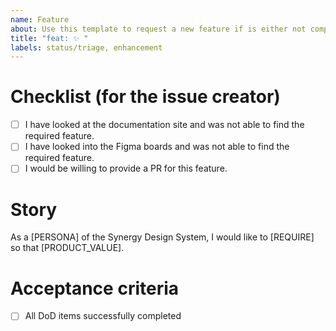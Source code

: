 ```yaml
---
name: Feature
about: Use this template to request a new feature if is either not component related of it is not clear if this means to add funktionality to a component or to create a new one.
title: "feat: ✨ "
labels: status/triage, enhancement
---
```


<!--
Thank you for taking your time to request a new feature for the Synergy Design System.
-->

# Checklist (for the issue creator)

- [ ] I have looked at the documentation site and was not able to find the required feature.
- [ ] I have looked into the Figma boards and was not able to find the required feature.
- [ ] I would be willing to provide a PR for this feature.

# Story

<!--
The Story should answer the following questions:
- What is the use-case and the requirement to be solved?
- Why is this component needed?
- What should the component do and how should it behave?
- What is the application context?
-->

As a [PERSONA] of the Synergy Design System, I would like to [REQUIRE] so that [PRODUCT_VALUE].

# Acceptance criteria

- [ ] All DoD items successfully completed
<!--
Add further specific criterias for the new feature.
-->
